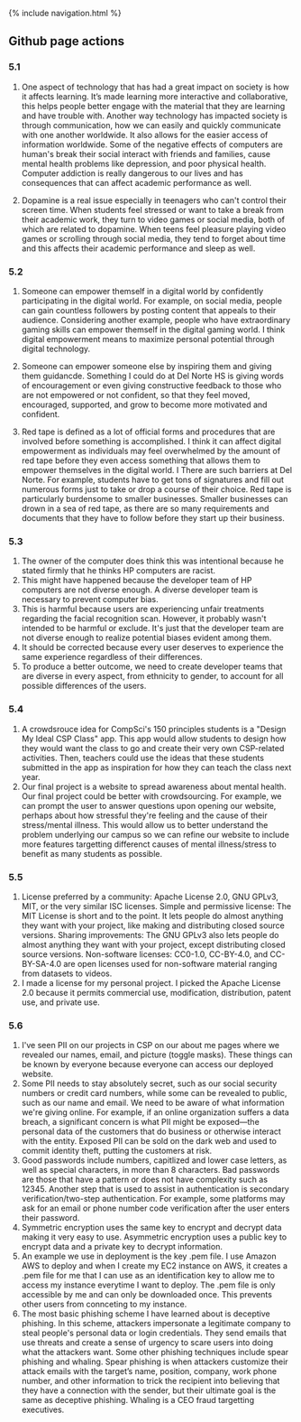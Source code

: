 {% include navigation.html %}

## **Github page actions**
### 5.1
1. One aspect of technology that has had a great impact on society is how it affects learning. It’s made learning more interactive and collaborative, this helps people better engage with the material that they are learning and have trouble with. Another way technology has impacted society is through communication, how we can easily and quickly communicate with one another worldwide. It also allows for the easier access of information worldwide. Some of the negative effects of computers are human's break their social interact with friends and families, cause mental health problems like depression, and poor physical health. Computer addiction is really dangerous to our lives and has consequences that can affect academic performance as well.


2. Dopamine is a real issue especially in teenagers who can't control their screen time. When students feel stressed or want to take a break from their academic work, they turn to video games or social media, both of which are related to dopamine. When teens feel pleasure playing video games or scrolling through social media, they tend to forget about time and this affects their academic performance and sleep as well.

### 5.2
1. Someone can empower themself in a digital world by confidently participating in the digital world. For example, on social media, people can gain countless followers by posting content that appeals to their audience. Considering another example, people who have extraordinary gaming skills can empower themself in the digital gaming world. I think digital empowerment means to maximize personal potential through digital technology.

2. Someone can empower someone else by inspiring them and giving them guidancde. Something I could do at Del Norte HS is giving words of encouragement or even giving constructive feedback to those who are not empowered or not confident, so that they feel moved, encouraged, supported, and grow to become more motivated and confident.

3. Red tape is defined as a lot of official forms and procedures that are involved before something is accomplished. I think it can affect digital empowerment as individuals may feel overwhelmed by the amount of red tape before they even access something that allows them to empower themselves in the digital world. I There are such barriers at Del Norte. For example, students have to get tons of signatures and fill out numerous forms just to take or drop a course of their choice. Red tape is particularly burdensome to smaller businesses. Smaller businesses can drown in a sea of red tape, as there are so many requirements and documents that they have to follow before they start up their business. 

### 5.3
1. The owner of the computer does think this was intentional because he stated firmly that he thinks HP computers are racist.
2. This might have happened because the developer team of HP computers are not diverse enough. A diverse developer team is necessary to prevent computer bias.
3. This is harmful because users are experiencing unfair treatments regarding the facial recognition scan. However, it probably wasn't intended to be harmful or exclude. It's just that the developer team are not diverse enough to realize potential biases evident among them.
4. It should be corrected because every user deserves to experience the same experience regardless of their differences. 
5. To produce a better outcome, we need to create developer teams that are diverse in every aspect, from ethnicity to gender, to account for all possible differences of the users.

### 5.4
1. A crowdsrouce idea for CompSci's 150 principles students is a "Design My Ideal CSP Class" app. This app would allow students to design how they would want the class to go and create their very own CSP-related activities. Then, teachers could use the ideas that these students submitted in the app as inspiration for how they can teach the class next year.
2. Our final project is a website to spread awareness about mental health. Our final project could be better with crowdsourcing. For example, we can prompt the user to answer questions upon opening our website, perhaps about how stressful they're feeling and the cause of their stress/mental illness. This would allow us to better understand the problem underlying our campus so we can refine our website to include more features targetting differenct causes of mental illness/stress to benefit as many students as possible.

### 5.5
1. License preferred by a community: Apache License 2.0, GNU GPLv3, MIT, or the very similar ISC licenses. Simple and permissive license: The MIT License is short and to the point. It lets people do almost anything they want with your project, like making and distributing closed source versions. Sharing improvements: The GNU GPLv3 also lets people do almost anything they want with your project, except distributing closed source versions. Non-software licenses: CC0-1.0, CC-BY-4.0, and CC-BY-SA-4.0 are open licenses used for non-software material ranging from datasets to videos.
2. I made a license for my personal project. I picked the Apache License 2.0 because it permits commercial use, modification, distribution, patent use, and private use. 

### 5.6
1. I've seen PII on our projects in CSP on our about me pages where we revealed our names, email, and picture (toggle masks). These things can be known by everyone because everyone can access our deployed website.
2. Some PII needs to stay absolutely secret, such as our social security numbers or credit card numbers, while some can be revealed to public, such as our name and email. We need to be aware of what information we're giving online. For example, if an online organization suffers a data breach, a significant concern is what PII might be exposed—the personal data of the customers that do business or otherwise interact with the entity. Exposed PII can be sold on the dark web and used to commit identity theft, putting the customers at risk.
3. Good passwords include numbers, capitlized and lower case letters, as well as special characters, in more than 8 characters. Bad passwords are those that have a pattern or does not have complexity such as 12345. Another step that is used to assist in authentication is secondary verification/two-step authentication. For example, some platforms may ask for an email or phone number code verification after the user enters their password.
4. Symmetric encryption uses the same key to encrypt and decrypt data making it very easy to use. Asymmetric encryption uses a public key to encrypt data and a private key to decrypt information.
5. An example we use in deployment is the key .pem file. I use Amazon AWS to deploy and when I create my EC2 instance on AWS, it creates a .pem file for me that I can use as an identification key to allow me to access my instance everytime I want to deploy. The .pem file is only accessible by me and can only be downloaded once. This prevents other users from connceting to my instance.
6. The most basic phishing scheme I have learned about is deceptive phishing. In this scheme, attackers impersonate a legitimate company to steal people's personal data or login credentials. They send emails that use threats and create a sense of urgency to scare users into doing what the attackers want. Some other phishing techniques include spear phishing and whaling. Spear phishing is when attackers customize their attack emails with the target’s name, position, company, work phone number, and other information to trick the recipient into believing that they have a connection with the sender, but their ultimate goal is the same as deceptive phishing. Whaling is a CEO fraud targetting executives. 
